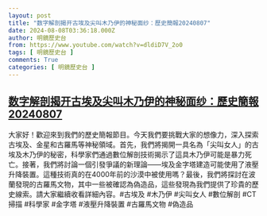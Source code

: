 ```yaml
---
layout: post
title: "数字解剖揭开古埃及尖叫木乃伊的神秘面纱：歷史簡報20240807"
date: 2024-08-08T03:36:18.000Z
author: 明鏡歷史台
from: https://www.youtube.com/watch?v=dldiD7V_2o0
tags: [ 明鏡歷史台 ]
comments: True
categories: [ 明鏡歷史台 ]
---
```

<!--1723088178000-->
[数字解剖揭开古埃及尖叫木乃伊的神秘面纱：歷史簡報20240807](https://www.youtube.com/watch?v=dldiD7V_2o0)
------

<div>
大家好！歡迎來到我們的歷史簡報節目。今天我們要挑戰大家的想像力，深入探索古埃及、金星和古羅馬等神秘領域。首先，我們將揭開一具名為「尖叫女人」的古埃及木乃伊的秘密，科學家們通過數位解剖技術揭示了這具木乃伊可能是暴力死亡。接著，我們將討論一個引發爭議的新理論——埃及金字塔建造可能使用了液壓升降裝置。這種技術真的在4000年前的沙漠中被使用嗎？最後，我們將探討在波蘭發現的古羅馬文物，其中一些被確認為偽造品，這些發現為我們提供了珍貴的歷史線索。請大家繼續收看詳細內容。#古埃及 #木乃伊 #尖叫女人 #數位解剖 #CT掃描 #科學家 #金字塔 #液壓升降裝置 #古羅馬文物 #偽造品
</div>
